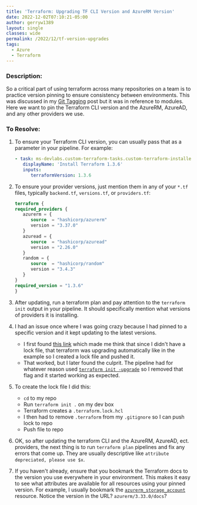 ```yaml
---
title: 'Terraform: Upgrading TF CLI Version and AzureRM Version'
date: 2022-12-02T07:10:21-05:00
author: gerryw1389
layout: single
classes: wide
permalink: /2022/12/tf-version-upgrades
tags:
  - Azure
  - Terraform
---
```

<!--more-->

### Description:

So a critical part of using terraform across many repositories on a team is to practice version pinning to ensure consistency between environments. This was discussed in my [Git Tagging](https://automationadmin.com/2022/08/git-tagging) post but it was in reference to modules. Here we want to pin the Terraform CLI version and the AzureRM, AzureAD, and any other providers we use.

### To Resolve:

1. To ensure your Terraform CLI version, you can usually pass that as a parameter in your pipeline. For example:

   ```yaml
   - task: ms-devlabs.custom-terraform-tasks.custom-terraform-installer-task.TerraformInstaller@0
      displayName: 'Install Terraform 1.3.6'
      inputs:
         terraformVersion: 1.3.6
   ```

1. To ensure your provider versions, just mention them in any of your `*.tf` files, typically `backend.tf`, `versions.tf`, or `providers.tf`:

   ```terraform
   terraform {
   required_providers {
      azurerm = {
         source  = "hashicorp/azurerm"
         version = "3.37.0"
      }
      azuread = {
         source  = "hashicorp/azuread"
         version = "2.26.0"
      }
      random = {
         source  = "hashicorp/random"
         version = "3.4.3"
      }
   }
   required_version = "1.3.6"
   }
   ```

1. After updating, run a terraform plan and pay attention to the `terraform init` output in your pipeline. It should specifically mention what versions of providers it is installing.

1. I had an issue once where I was going crazy because I had pinned to a specific version and it kept updating to the latest versions. 

   - I first found [this link](https://developer.hashicorp.com/terraform/tutorials/configuration-language/provider-versioning#initialize-and-apply-the-configuration) which made me think that since I didn't have a lock file, that terraform was upgrading automatically like in the example so I created a lock file and pushed it.
   - That worked, but I later found the culprit. The pipeline had for whatever reason used [`terraform init -upgrade`](https://developer.hashicorp.com/terraform/cli/commands/init#upgrade) so I removed that flag and it started working as expected.

1. To create the lock file I did this:

   - `cd` to my repo
   - Run `terraform init .` on my dev box
   - Terraform creates a `.terraform.lock.hcl`
   - I then had to remove `.terraform` from my `.gitignore` so I can push lock to repo
   - Push file to repo

1. OK, so after updating the terraform CLI and the AzureRM, AzureAD, ect. providers, the next thing is to run `terraform plan` pipelines and fix any errors that come up. They are usually descriptive like `attribute depreciated, please use $x`. 

1. If you haven't already, ensure that you bookmark the Terraform docs to the version you use everywhere in your environment. This makes it easy to see what attributes are available for all resources using your pinned version. For example, I usually bookmark the [`azurerm_storage_account`](https://registry.terraform.io/providers/hashicorp/azurerm/3.33.0/docs/resources/key_vault) resource. Notice the version in the URL? `azurerm/3.33.0/docs`?